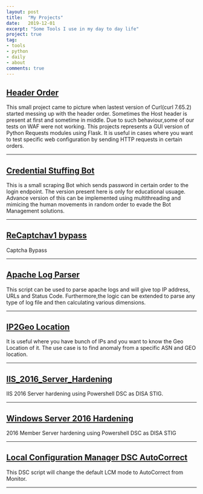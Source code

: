 ```yaml
---
layout: post
title:  "My Projects"
date:   2019-12-01
excerpt: "Some Tools I use in my day to day life"
project: true
tag:
- tools 
- python
- daily
- about
comments: true
---
```


    
## <a href="https://github.com/sharmaharjeet92/scripts/tree/master/Header_Order" class="btn btn-success">Header Order</a>
This small project came to picture when lastest version of Curl(curl 7.65.2) started messing up with the header order. Sometimes the Host header is present at first and sometime in middle. Due to such behaviour,some of our tests on WAF were not working. This projects represents a GUI version of Python Requests modules using Flask. It is useful in cases where you want to test specific web configuration by sending HTTP requests in certain orders.



---

## <a href="https://github.com/sharmaharjeet92/scripts/blob/master/PyBot/cred-bot.py" class="btn btn-success">Credential Stuffing Bot</a>
This is a small scraping Bot which sends password in certain order to the login endpoint. The version present here is only for educational usuage. Advance version of this can be implemented using multithreading and mimicing the human movements in random order to evade the Bot Management solutions.

---
## <a href="https://github.com/sharmaharjeet92/scripts/blob/master/recaptcha_bypass.py" class="btn btn-success"> ReCaptchav1 bypass</a>

Captcha Bypass

---

## <a href="https://github.com/sharmaharjeet92/scripts/blob/master/apache_log_parser.py" class="btn btn-success"> Apache Log Parser </a>
This script can be used to parse apache logs and will give top IP address, URLs and Status Code. Furthermore,the logic can be extended to parse any type of log file and then calculating various dimensions.

---

## <a href="https://github.com/sharmaharjeet92/scripts/blob/master/ip2geo_bulk.py" class="btn btn-success"> IP2Geo Location </a>
It is useful where you have bunch of IPs and you want to know the Geo Location of it. The use case is to find anomaly from a specific ASN and GEO location.

---

## <a href="https://github.com/sharmaharjeet92/scripts/blob/master/IIS_2016_hardening.ps1" class="btn btn-success"> IIS_2016_Server_Hardening </a>
IIS 2016 Server hardening using Powershell DSC as DISA STIG.
    
---

## <a href="https://github.com/sharmaharjeet92/scripts/blob/master/DSC_CIS_2016_Hardening.ps1" class="btn btn-success"> Windows Server 2016 Hardening </a>
2016 Member Server hardening using Powershell DSC as DISA STIG

---

## <a href="https://github.com/sharmaharjeet92/scripts/blob/master/LCM_AutoCorrect.ps1" class="btn btn-success"> Local Configuration Manager DSC AutoCorrect </a>

This DSC script will change the default LCM mode to AutoCorrect from Monitor.

---
